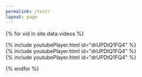 ```yaml
---
permalink: /test/
layout: page
---
```


{% for vid in site.data.videos %}

<div class="row mt-3">
  <div class="col-md-3 col-offset-md-1 clearfix">
    {% include youtubePlayer.html id="drUPDtQ1FQ4" %}</div>
  <div class="col-md-3 col-offset-md-1 clearfix">
    {% include youtubePlayer.html id="drUPDtQ1FQ4" %}</div>
  <div class="col-md-3 clearfix">
    {% include youtubePlayer.html id="drUPDtQ1FQ4" %}</div>
</div>

{% endfor %}
